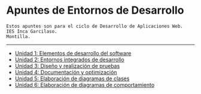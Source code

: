 # Apuntes de Entornos de Desarrollo

```
Estos apuntes son para el ciclo de Desarrollo de Aplicaciones Web.
IES Inca Garcilaso.
Montilla.
```
---


- [Unidad 1: Elementos de desarrollo del software](Tema1.md)   
- [Unidad 2: Entornos integrados de desarrollo](Tema2.md)  
- [Unidad 3: Diseño y realización de pruebas](Tema3.md)  
- [Unidad 4: Documentación y optimización](Tema4.md)  
- [Unidad 5: Elaboración de diagramas de clases](Tema5.md)  
- [Unidad 6: Elaboración de diagramas de comportamiento](Tema6.md)    



